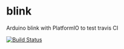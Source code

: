 # blink
Arduino blink with PlatformIO to test travis CI

[![Build Status](https://travis-ci.org/philipf/blink.svg?branch=master)](https://travis-ci.org/philipf/blink)
